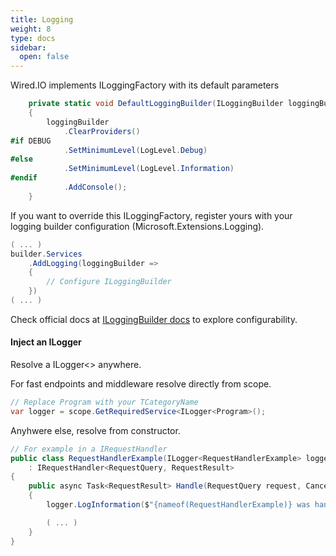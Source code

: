 ```yaml
---
title: Logging
weight: 8
type: docs
sidebar:
  open: false
---
```


Wired.IO implements ILoggingFactory with its default parameters

```csharp
    private static void DefaultLoggingBuilder(ILoggingBuilder loggingBuilder)
    {
        loggingBuilder
            .ClearProviders()
#if DEBUG
            .SetMinimumLevel(LogLevel.Debug)
#else
            .SetMinimumLevel(LogLevel.Information)
#endif
            .AddConsole();
    }
```

If you want to override this ILoggingFactory, register yours with your logging builder configuration (Microsoft.Extensions.Logging).

```csharp
( ... )
builder.Services
    .AddLogging(loggingBuilder =>
    {
        // Configure ILoggingBuilder
    })
( ... )
```

Check official docs at 
[ILoggingBuilder docs](https://learn.microsoft.com/en-us/dotnet/api/microsoft.extensions.logging.iloggingbuilder?view=net-9.0-pp)
to explore configurability.

#### Inject an ILogger

Resolve a ILogger<> anywhere.

For fast endpoints and middleware resolve directly from scope.

```csharp
// Replace Program with your TCategoryName
var logger = scope.GetRequiredService<ILogger<Program>();
```

Anyhwere else, resolve from constructor.

```csharp
// For example in a IRequestHandler
public class RequestHandlerExample(ILogger<RequestHandlerExample> logger) 
    : IRequestHandler<RequestQuery, RequestResult>
{
    public async Task<RequestResult> Handle(RequestQuery request, CancellationToken cancellationToken)
    {
        logger.LogInformation($"{nameof(RequestHandlerExample)} was handled.");

        ( ... )
    }
}
```